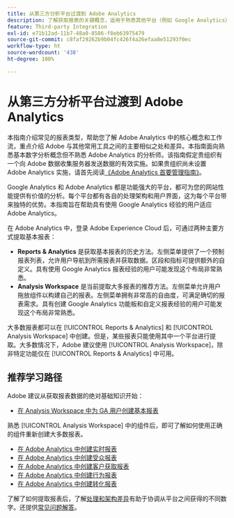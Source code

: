 ```yaml
---
title: 从第三方分析平台过渡到 Adobe Analytics
description: 了解获取报表的关键概念，适用于熟悉其他平台（例如 Google Analytics）的用户。
feature: Third-party Integration
exl-id: e71b12ad-11b7-48a0-8586-f8eb63975479
source-git-commit: c8faf29262b9b04fc426f4a26efaa8e51293f0ec
workflow-type: ht
source-wordcount: '438'
ht-degree: 100%

---
```


# 从第三方分析平台过渡到 Adobe Analytics

本指南介绍常见的报表类型，帮助您了解 Adobe Analytics 中的核心概念和工作流，重点介绍 Adobe 与其他常用工具之间的主要相似之处和差异。本指南面向熟悉基本数字分析概念但不熟悉 Adobe Analytics 的分析师。该指南假定贵组织有一个向 Adobe 数据收集服务器发送数据的有效实施。如果贵组织尚未设置 Adobe Analytics 实施，请首先阅读[《Adobe Analytics 首要管理指南》](/help/admin/admin-console/first-admin-guide.md)。

Google Analytics 和 Adobe Analytics 都是功能强大的平台，都可为您的网站性能提供有价值的分析。每个平台都有各自的处理架构和用户界面，这为每个平台带来独特的优势。本指南旨在帮助具有使用 Google Analytics 经验的用户适应 Adobe Analytics。

在 Adobe Analytics 中，登录 Adobe Experience Cloud 后，可通过两种主要方式提取基本报表：

* **Reports &amp; Analytics** 是获取基本报表的历史方法。左侧菜单提供了一个预制报表列表，允许用户导航到所需报表并获取数据。区段和指标可提供额外的自定义。具有使用 Google Analytics 报表经验的用户可能发现这个布局非常熟悉。
* **Analysis Workspace** 是当前提取大多报表的推荐方法。左侧菜单允许用户拖放组件以构建自己的报表。左侧菜单拥有非常高的自由度，可满足确切的报表需求。具有创建 Google Analytics 功能板和自定义报表经验的用户可能发现这个布局非常熟悉。

大多数报表都可以在 [!UICONTROL Reports &amp; Analytics] 和 [!UICONTROL Analysis Workspace] 中创建。但是，某些报表只能使用其中一个平台进行提取。大多数情况下，Adobe 建议使用 [!UICONTROL Analysis Workspace]，除非特定功能仅在 [!UICONTROL Reports &amp; Analytics] 中可用。

## 推荐学习路径

Adobe 建议从获取报表数据的绝对基础知识开始：

* [在 Analysis Workspace 中为 GA 用户创建基本报表](reports/create-report.md)

熟悉 [!UICONTROL Analysis Workspace] 中的组件后，即可了解如何使用正确的组件重新创建大多数报表。

* [在 Adobe Analytics 中创建实时报表](reports/realtime-reports.md)
* [在 Adobe Analytics 中创建受众报表](reports/audience-reports.md)
* [在 Adobe Analytics 中创建客户获取报表](reports/acquisition-reports.md)
* [在 Adobe Analytics 中创建行为报表](reports/behavior-reports.md)
* [在 Adobe Analytics 中创建转化报表](reports/conversions-reports.md)

了解了如何提取报表后，了解[处理和架构差异](processing-differences.md)有助于协调从平台之间获得的不同数字。还提供[常见问题解答](faq.md)。

